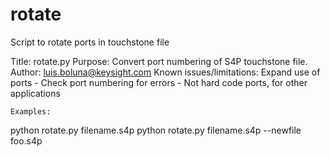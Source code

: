 # rotate
Script to rotate ports in touchstone file

Title: rotate.py
Purpose: Convert port numbering of S4P touchstone file.
Author: luis.boluna@keysight.com
Known issues/limitations:
    Expand use of ports 
     - Check port numbering for errors
     - Not hard code ports, for other applications
    
    Examples:
    
python rotate.py filename.s4p
python rotate.py filename.s4p --newfile foo.s4p
